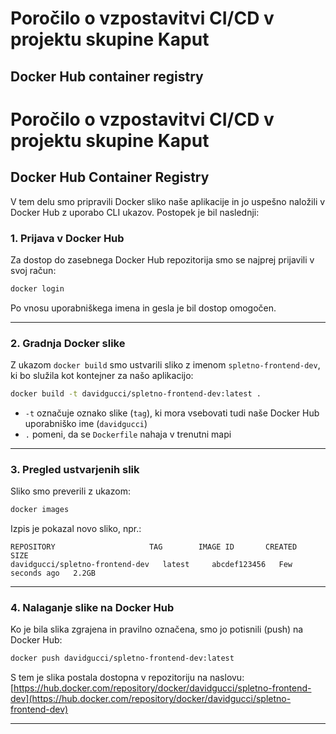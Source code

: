 # Poročilo o vzpostavitvi CI/CD v projektu skupine Kaput

## Docker Hub container registry

# Poročilo o vzpostavitvi CI/CD v projektu skupine Kaput

## Docker Hub Container Registry

V tem delu smo pripravili Docker sliko naše aplikacije in jo uspešno naložili v Docker Hub z uporabo CLI ukazov. Postopek je bil naslednji:

### 1. Prijava v Docker Hub

Za dostop do zasebnega Docker Hub repozitorija smo se najprej prijavili v svoj račun:

```bash
docker login
```

Po vnosu uporabniškega imena in gesla je bil dostop omogočen.

---

### 2. Gradnja Docker slike

Z ukazom `docker build` smo ustvarili sliko z imenom `spletno-frontend-dev`, ki bo služila kot kontejner za našo aplikacijo:

```bash
docker build -t davidgucci/spletno-frontend-dev:latest .
```

- `-t` označuje oznako slike (`tag`), ki mora vsebovati tudi naše Docker Hub uporabniško ime (`davidgucci`)
- `.` pomeni, da se `Dockerfile` nahaja v trenutni mapi

---

### 3. Pregled ustvarjenih slik

Sliko smo preverili z ukazom:

```bash
docker images
```

Izpis je pokazal novo sliko, npr.:

```
REPOSITORY                     TAG        IMAGE ID       CREATED         SIZE
davidgucci/spletno-frontend-dev   latest     abcdef123456   Few seconds ago   2.2GB
```

---

### 4. Nalaganje slike na Docker Hub

Ko je bila slika zgrajena in pravilno označena, smo jo potisnili (push) na Docker Hub:

```bash
docker push davidgucci/spletno-frontend-dev:latest
```

S tem je slika postala dostopna v repozitoriju na naslovu:
[https://hub.docker.com/repository/docker/davidgucci/spletno-frontend-dev](https://hub.docker.com/repository/docker/davidgucci/spletno-frontend-dev)

---




